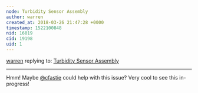 ```yaml
---
node: Turbidity Sensor Assembly
author: warren
created_at: 2018-03-26 21:47:28 +0000
timestamp: 1522100848
nid: 16019
cid: 19198
uid: 1
---
```




[warren](../profile/warren) replying to: [Turbidity Sensor Assembly](../notes/MadTinker/03-26-2018/turbidity-sensor-assembly)

----
Hmm! Maybe [@cfastie](/profile/cfastie) could help with this issue? Very cool to see this in-progress!
